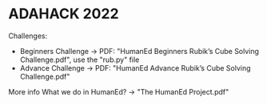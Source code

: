 # ADAHACK 2022

Challenges:
  - Beginners Challenge -> PDF: "HumanEd Beginners Rubik’s Cube Solving Challenge.pdf", use the "rub.py" file 
  - Advance Challenge -> PDF: "HumanEd Advance Rubik’s Cube Solving Challenge.pdf"

More info
What we do in HumanEd? -> "The HumanEd Project.pdf"
